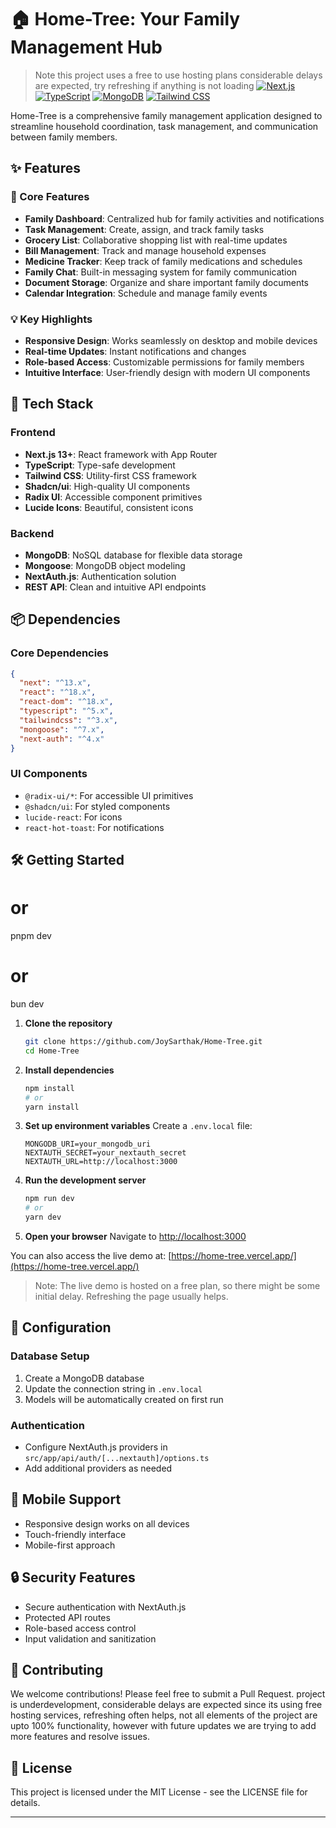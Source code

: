 # 🏠 Home-Tree: Your Family Management Hub
> Note this project uses a free to use hosting plans considerable delays are expected, try refreshing if anything is not loading
[![Next.js](https://img.shields.io/badge/Next.js-15.0+-black?style=for-the-badge&logo=next.js)](https://nextjs.org/)
[![TypeScript](https://img.shields.io/badge/TypeScript-5.0+-blue?style=for-the-badge&logo=typescript)](https://www.typescriptlang.org/)
[![MongoDB](https://img.shields.io/badge/MongoDB-green?style=for-the-badge&logo=mongodb)](https://www.mongodb.com/)
[![Tailwind CSS](https://img.shields.io/badge/Tailwind_CSS-06B6D4?style=for-the-badge&logo=tailwind-css&logoColor=white)](https://tailwindcss.com/)

Home-Tree is a comprehensive family management application designed to streamline household coordination, task management, and communication between family members.

## ✨ Features

### 🎯 Core Features

- **Family Dashboard**: Centralized hub for family activities and notifications
- **Task Management**: Create, assign, and track family tasks
- **Grocery List**: Collaborative shopping list with real-time updates
- **Bill Management**: Track and manage household expenses
- **Medicine Tracker**: Keep track of family medications and schedules
- **Family Chat**: Built-in messaging system for family communication
- **Document Storage**: Organize and share important family documents
- **Calendar Integration**: Schedule and manage family events

### 💡 Key Highlights

- **Responsive Design**: Works seamlessly on desktop and mobile devices
- **Real-time Updates**: Instant notifications and changes
- **Role-based Access**: Customizable permissions for family members
- **Intuitive Interface**: User-friendly design with modern UI components

## 🚀 Tech Stack

### Frontend

- **Next.js 13+**: React framework with App Router
- **TypeScript**: Type-safe development
- **Tailwind CSS**: Utility-first CSS framework
- **Shadcn/ui**: High-quality UI components
- **Radix UI**: Accessible component primitives
- **Lucide Icons**: Beautiful, consistent icons

### Backend

- **MongoDB**: NoSQL database for flexible data storage
- **Mongoose**: MongoDB object modeling
- **NextAuth.js**: Authentication solution
- **REST API**: Clean and intuitive API endpoints

## 📦 Dependencies

### Core Dependencies

```json
{
  "next": "^13.x",
  "react": "^18.x",
  "react-dom": "^18.x",
  "typescript": "^5.x",
  "tailwindcss": "^3.x",
  "mongoose": "^7.x",
  "next-auth": "^4.x"
}
```

### UI Components

- `@radix-ui/*`: For accessible UI primitives
- `@shadcn/ui`: For styled components
- `lucide-react`: For icons
- `react-hot-toast`: For notifications

## 🛠️ Getting Started

# or

pnpm dev

# or

bun dev

1. **Clone the repository**

   ```bash
   git clone https://github.com/JoySarthak/Home-Tree.git
   cd Home-Tree
   ```

2. **Install dependencies**

   ```bash
   npm install
   # or
   yarn install
   ```

3. **Set up environment variables**
   Create a `.env.local` file:

   ```env
   MONGODB_URI=your_mongodb_uri
   NEXTAUTH_SECRET=your_nextauth_secret
   NEXTAUTH_URL=http://localhost:3000
   ```

4. **Run the development server**

   ```bash
   npm run dev
   # or
   yarn dev
   ```

5. **Open your browser**
   Navigate to [http://localhost:3000](http://localhost:3000)

You can also access the live demo at: [https://home-tree.vercel.app/](https://home-tree.vercel.app/)

> Note: The live demo is hosted on a free plan, so there might be some initial delay. Refreshing the page usually helps.

## 🔧 Configuration

### Database Setup

1. Create a MongoDB database
2. Update the connection string in `.env.local`
3. Models will be automatically created on first run

### Authentication

- Configure NextAuth.js providers in `src/app/api/auth/[...nextauth]/options.ts`
- Add additional providers as needed

## 📱 Mobile Support

- Responsive design works on all devices
- Touch-friendly interface
- Mobile-first approach

## 🔒 Security Features

- Secure authentication with NextAuth.js
- Protected API routes
- Role-based access control
- Input validation and sanitization

## 🤝 Contributing

We welcome contributions! Please feel free to submit a Pull Request.
project is underdevelopment, considerable delays are expected since its using free hosting services, refreshing often helps, not all elements of the project are upto 100% functionality, however with future updates we are trying to add more features and resolve issues.
## 📄 License

This project is licensed under the MIT License - see the LICENSE file for details.

---

